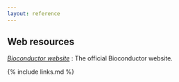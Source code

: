 ```yaml
---
layout: reference
---
```


## Web resources

*[Bioconductor website][bioconductor-website]*
:   The official Bioconductor website.

[bioconductor-website]: https://bioconductor.org/

{% include links.md %}
